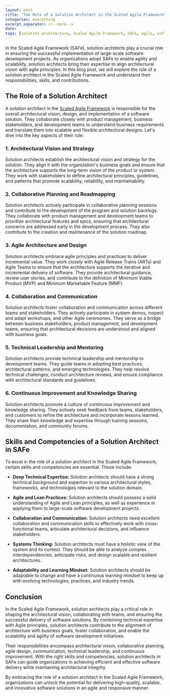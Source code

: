```yaml
---
layout: post
title: "The Role of a Solution Architect in the Scaled Agile Framework"
categories: everything
excerpt_separator: <!--more-->
date:
tags: [solution architecture, Scaled Agile Framework, SAFe, agile, software development]
---
```


In the Scaled Agile Framework (SAFe), solution architects play a crucial role in ensuring the successful implementation of large-scale software development projects. As organizations adopt SAFe to enable agility and scalability, solution architects bring their expertise to align architectural vision with agile principles.<!--more--> In this blog post, we will explore the role of a solution architect in the Scaled Agile Framework and understand their responsibilities, skills, and contributions.

## The Role of a Solution Architect

A solution architect in the [Scaled Agile Framework](https://scaledagileframework.com/) is responsible for the overall architectural vision, design, and implementation of a software solution. They collaborate closely with product management, business stakeholders, and development teams to understand business requirements and translate them into scalable and flexible architectural designs. Let's dive into the key aspects of their role:

### 1. Architectural Vision and Strategy

Solution architects establish the architectural vision and strategy for the solution. They align it with the organization's business goals and ensure that the architecture supports the long-term vision of the product or system. They work with stakeholders to define architectural principles, guidelines, and patterns that promote scalability, reliability, and maintainability.

### 2. Collaborative Planning and Roadmapping

Solution architects actively participate in collaborative planning sessions and contribute to the development of the program and solution backlogs. They collaborate with product management and development teams to prioritize architectural features and epics, ensuring that architectural concerns are addressed early in the development process. They also contribute to the creation and maintenance of the solution roadmap.

### 3. Agile Architecture and Design

Solution architects embrace agile principles and practices to deliver incremental value. They work closely with Agile Release Trains (ARTs) and Agile Teams to ensure that the architecture supports the iterative and incremental delivery of software. They provide architectural guidance, review user stories, and contribute to the definition of Minimum Viable Product (MVP) and Minimum Marketable Feature (MMF).

### 4. Collaboration and Communication

Solution architects foster collaboration and communication across different teams and stakeholders. They actively participate in system demos, inspect and adapt workshops, and other Agile ceremonies. They serve as a bridge between business stakeholders, product management, and development teams, ensuring that architectural decisions are understood and aligned with business goals.

### 5. Technical Leadership and Mentoring

Solution architects provide technical leadership and mentorship to development teams. They guide teams in adopting best practices, architectural patterns, and emerging technologies. They help resolve technical challenges, conduct architecture reviews, and ensure compliance with architectural standards and guidelines.

### 6. Continuous Improvement and Knowledge Sharing

Solution architects promote a culture of continuous improvement and knowledge sharing. They actively seek feedback from teams, stakeholders, and customers to refine the architecture and incorporate lessons learned. They share their knowledge and expertise through training sessions, documentation, and community forums.

## Skills and Competencies of a Solution Architect in SAFe

To excel in the role of a solution architect in the Scaled Agile Framework, certain skills and competencies are essential. These include:

- **Deep Technical Expertise:** Solution architects should have a strong technical background and expertise in various architectural styles, frameworks, and technologies relevant to the solution domain.

- **Agile and Lean Practices:** Solution architects should possess a solid understanding of Agile and Lean principles, as well as experience in applying them to large-scale software development projects.

- **Collaboration and Communication:** Solution architects need excellent collaboration and communication skills to effectively work with cross-functional teams, articulate architectural decisions, and influence stakeholders.

- **Systems Thinking:** Solution architects must have a holistic view of the system and its context. They should be able to analyze complex interdependencies, anticipate risks, and design scalable and resilient architectures.

- **Adaptability and Learning Mindset:** Solution architects should be adaptable to change and have a continuous learning mindset to keep up with evolving technologies, practices, and industry trends.

## Conclusion

In the Scaled Agile Framework, solution architects play a critical role in shaping the architectural vision, collaborating with teams, and ensuring the successful delivery of software solutions. By combining technical expertise with Agile principles, solution architects contribute to the alignment of architecture with business goals, foster collaboration, and enable the scalability and agility of software development initiatives.

Their responsibilities encompass architectural vision, collaborative planning, agile design, communication, technical leadership, and continuous improvement. With the right skills and competencies, solution architects in SAFe can guide organizations in achieving efficient and effective software delivery while maintaining architectural integrity.

By embracing the role of a solution architect in the Scaled Agile Framework, organizations can unlock the potential for delivering high-quality, scalable, and innovative software solutions in an agile and responsive manner.
